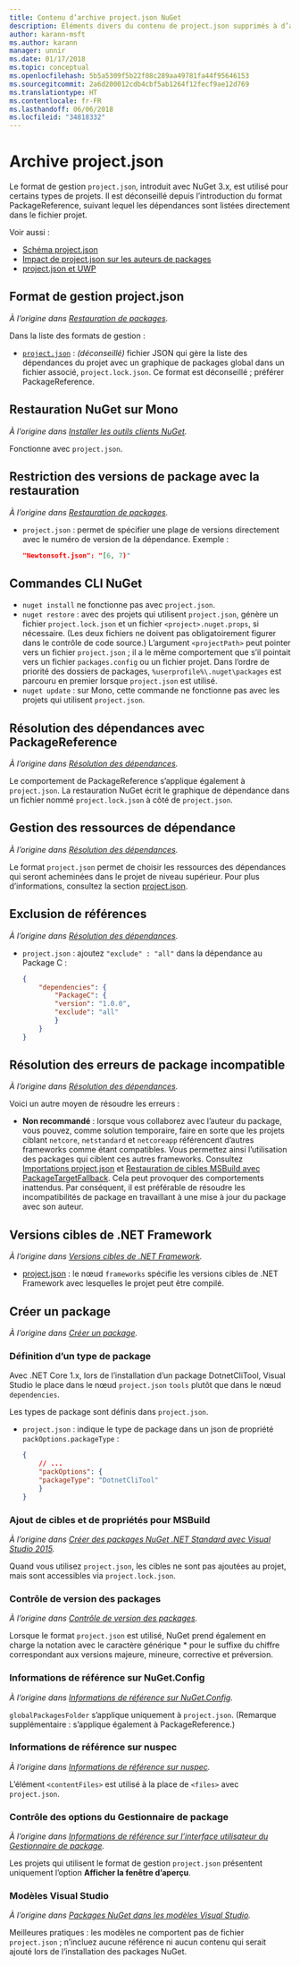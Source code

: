 ```yaml
---
title: Contenu d’archive project.json NuGet
description: Éléments divers du contenu de project.json supprimés à d’autres endroits de la documentation NuGet.
author: karann-msft
ms.author: karann
manager: unnir
ms.date: 01/17/2018
ms.topic: conceptual
ms.openlocfilehash: 5b5a5309f5b22f08c289aa49781fa44f95646153
ms.sourcegitcommit: 2a6d200012cdb4cbf5ab1264f12fecf9ae12d769
ms.translationtype: HT
ms.contentlocale: fr-FR
ms.lasthandoff: 06/06/2018
ms.locfileid: "34818332"
---
```

# <a name="projectjson-archive"></a>Archive project.json

Le format de gestion `project.json`, introduit avec NuGet 3.x, est utilisé pour certains types de projets. Il est déconseillé depuis l’introduction du format PackageReference, suivant lequel les dépendances sont listées directement dans le fichier projet.

Voir aussi :

- [Schéma project.json](project-json.md)
- [Impact de project.json sur les auteurs de packages](project-json-impact.md)
- [project.json et UWP](project-json-and-uwp.md)

## <a name="projectjson-management-format"></a>Format de gestion project.json

*À l’origine dans [Restauration de packages](../what-is-nuget.md).*

Dans la liste des formats de gestion :

- [`project.json`](project-json.md) : *(déconseillé)* fichier JSON qui gère la liste des dépendances du projet avec un graphique de packages global dans un fichier associé, `project.lock.json`. Ce format est déconseillé ; préférer PackageReference.

## <a name="nuget-restore-on-mono"></a>Restauration NuGet sur Mono

*À l’origine dans [Installer les outils clients NuGet](../install-nuget-client-tools.md).*

Fonctionne avec `project.json`.

## <a name="constraining-package-versions-with-restore"></a>Restriction des versions de package avec la restauration

*À l’origine dans [Restauration de packages](../consume-packages/package-restore.md#constraining-package-versions-with-restore).*

- `project.json` : permet de spécifier une plage de versions directement avec le numéro de version de la dépendance. Exemple :

    ```json
    "Newtonsoft.json": "[6, 7)"
    ```

## <a name="nuget-cli-commands"></a>Commandes CLI NuGet

- `nuget install` ne fonctionne pas avec `project.json`.
- `nuget restore` : avec des projets qui utilisent `project.json`, génère un fichier `project.lock.json` et un fichier `<project>.nuget.props`, si nécessaire. (Les deux fichiers ne doivent pas obligatoirement figurer dans le contrôle de code source.) L’argument `<projectPath>` peut pointer vers un fichier `project.json` ; il a le même comportement que s’il pointait vers un fichier `packages.config` ou un fichier projet. Dans l’ordre de priorité des dossiers de packages, `%userprofile%\.nuget\packages` est parcouru en premier lorsque `project.json` est utilisé.
- `nuget update` : sur Mono, cette commande ne fonctionne pas avec les projets qui utilisent `project.json`.

## <a name="dependency-resolution-with-packagereference"></a>Résolution des dépendances avec PackageReference

*À l’origine dans [Résolution des dépendances](../consume-packages/dependency-resolution.md#dependency-resolution-with-packagereference).*

Le comportement de PackageReference s’applique également à `project.json`. La restauration NuGet écrit le graphique de dépendance dans un fichier nommé `project.lock.json` à côté de `project.json`.

## <a name="managing-dependency-assets"></a>Gestion des ressources de dépendance

*À l’origine dans [Résolution des dépendances](../consume-packages/dependency-resolution.md#managing-dependency-assets).*

Le format `project.json` permet de choisir les ressources des dépendances qui seront acheminées dans le projet de niveau supérieur. Pour plus d’informations, consultez la section [project.json](project-json.md).

## <a name="excluding-references"></a>Exclusion de références

*À l’origine dans [Résolution des dépendances](../consume-packages/dependency-resolution.md#excluding-references).*

- `project.json` : ajoutez `"exclude" : "all"` dans la dépendance au Package C :

    ```json
    {
        "dependencies": {
            "PackageC": {
            "version": "1.0.0",
            "exclude": "all"
            }
        }
    }
    ```

## <a name="resolving-incompatible-package-errors"></a>Résolution des erreurs de package incompatible

*À l’origine dans [Résolution des dépendances](../consume-packages/dependency-resolution.md#resolving-incompatible-package-errors).*

Voici un autre moyen de résoudre les erreurs :

- **Non recommandé** : lorsque vous collaborez avec l’auteur du package, vous pouvez, comme solution temporaire, faire en sorte que les projets ciblant `netcore`, `netstandard` et `netcoreapp` référencent d’autres frameworks comme étant compatibles. Vous permettez ainsi l’utilisation des packages qui ciblent ces autres frameworks. Consultez [Importations project.json](project-json.md#imports) et [Restauration de cibles MSBuild avec PackageTargetFallback](../reference/msbuild-targets.md#packagetargetfallback). Cela peut provoquer des comportements inattendus. Par conséquent, il est préférable de résoudre les incompatibilités de package en travaillant à une mise à jour du package avec son auteur.

## <a name="target-frameworks"></a>Versions cibles de .NET Framework

*À l’origine dans [Versions cibles de .NET Framework](../reference/target-frameworks.md).*

- [project.json](project-json.md) : le nœud `frameworks` spécifie les versions cibles de .NET Framework avec lesquelles le projet peut être compilé.

## <a name="creating-a-package"></a>Créer un package

*À l’origine dans [Créer un package](../create-packages/creating-a-package.md).*

### <a name="setting-a-package-type"></a>Définition d’un type de package

Avec .NET Core 1.x, lors de l’installation d’un package DotnetCliTool, Visual Studio le place dans le nœud `project.json` `tools` plutôt que dans le nœud `dependencies`.

Les types de package sont définis dans `project.json`.

- `project.json` : indique le type de package dans un json de propriété `packOptions.packageType` :

    ```json
    {
        // ...
        "packOptions": {
        "packageType": "DotnetCliTool"
        }
    }
    ```

### <a name="adding-targets-and-props-for-msbuild"></a>Ajout de cibles et de propriétés pour MSBuild

*À l’origine dans [Créer des packages NuGet .NET Standard avec Visual Studio 2015](../guides/create-net-standard-packages-vs2015.md).*

Quand vous utilisez `project.json`, les cibles ne sont pas ajoutées au projet, mais sont accessibles via `project.lock.json`.

### <a name="package-versioning"></a>Contrôle de version des packages

*À l’origine dans [Contrôle de version des packages](../reference/package-versioning.md).*

Lorsque le format `project.json` est utilisé, NuGet prend également en charge la notation avec le caractère générique \* pour le suffixe du chiffre correspondant aux versions majeure, mineure, corrective et préversion.

### <a name="nugetconfig-reference"></a>Informations de référence sur NuGet.Config

*À l’origine dans [Informations de référence sur NuGet.Config](../reference/nuget-config-file.md).*

`globalPackagesFolder` s’applique uniquement à `project.json`. (Remarque supplémentaire : s’applique également à PackageReference.)

### <a name="nuspec-file-reference"></a>Informations de référence sur nuspec

*À l’origine dans [Informations de référence sur nuspec](../reference/nuspec.md).*

L’élément `<contentFiles>` est utilisé à la place de `<files>` avec `project.json`.

### <a name="package-manager-options-control"></a>Contrôle des options du Gestionnaire de package

*À l’origine dans [Informations de référence sur l’interface utilisateur du Gestionnaire de package](../tools/package-manager-ui.md).*

Les projets qui utilisent le format de gestion `project.json` présentent uniquement l’option **Afficher la fenêtre d’aperçu**.

### <a name="visual-studio-templates"></a>Modèles Visual Studio

*À l’origine dans [Packages NuGet dans les modèles Visual Studio](../visual-studio-extensibility/visual-studio-templates.md).*

Meilleures pratiques : les modèles ne comportent pas de fichier `project.json` ; n’incluez aucune référence ni aucun contenu qui serait ajouté lors de l’installation des packages NuGet.